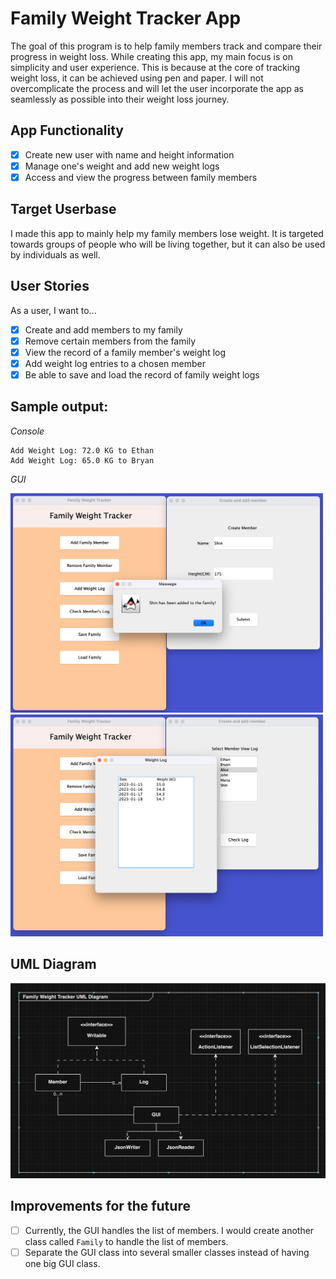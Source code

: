 
# Family Weight Tracker App

The goal of this program is to help family members track and compare their progress in weight loss. While creating this app, my main focus is on simplicity and user experience. This is because at the core of tracking weight loss, it can be achieved using pen and paper. I will not overcomplicate the process and will let the user incorporate the app as seamlessly as possible into their weight loss journey.

## App Functionality
- [X] Create new user with name and height information
- [X] Manage one's weight and add new weight logs
- [X] Access and view the progress between family members

## Target Userbase
I made this app to mainly help my family members lose weight. It is targeted towards groups of people who will be living together, but it can also be used by individuals as well.

## User Stories
As a user, I want to...
- [X] Create and add members to my family
- [X] Remove certain members from the family
- [X] View the record of a family member's weight log
- [X] Add weight log entries to a chosen member
- [X] Be able to save and load the record of family weight logs

## Sample output:
*Console*
```
Add Weight Log: 72.0 KG to Ethan
Add Weight Log: 65.0 KG to Bryan
```

*GUI*

<img src="./images/addmember.png" alt="Add Member" width="500"/>
<img src="./images/viewlog.png" alt="View Log" width="500"/> 


## UML Diagram
<img src="./images/uml.png" alt="UML Diagram" width="800"/> 

## Improvements for the future
- [ ] Currently, the GUI handles the list of members. I would create another class called `Family` to handle the list of members.
- [ ] Separate the GUI class into several smaller classes instead of having one big GUI class.
